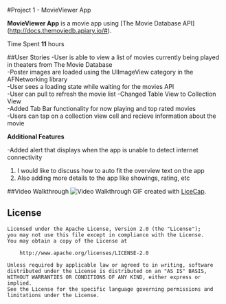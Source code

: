 #Project 1 - MovieViewer App

**MovieViewer App** is a movie app using [The Movie Database API] (http://docs.themoviedb.apiary.io/#).

Time Spent **11** hours

##User Stories
-User is able to view a list of movies currently being played in theaters from The Movie Database  
-Poster images are loaded using the UIImageView category in the AFNetworking library  
-User sees a loading state while waiting for the movies API  
-User can pull to refresh the movie list 
-Changed Table View to Collection View  
-Added Tab Bar functionality for now playing and top rated movies  
-Users can tap on a collection view cell and recieve information about the movie  

**Additional Features**

-Added alert that displays when the app is unable to detect internet connectivity  
1. I would like to discuss how to auto fit the overview text on the app  
2. Also adding more details to the app like showings, rating, etc  

##Video Walkthrough
<img src="collection.gif" title="Video Walkthrough" width="" alt="Video Walkthrough"/>
GIF created with [LiceCap](http://www.cockos.com/licecap/).
## License


    Licensed under the Apache License, Version 2.0 (the "License");
    you may not use this file except in compliance with the License.
    You may obtain a copy of the License at

        http://www.apache.org/licenses/LICENSE-2.0

    Unless required by applicable law or agreed to in writing, software
    distributed under the License is distributed on an "AS IS" BASIS,
    WITHOUT WARRANTIES OR CONDITIONS OF ANY KIND, either express or implied.
    See the License for the specific language governing permissions and
    limitations under the License.
